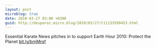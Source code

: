 ```yaml
---
layout: post
microblog: true
date: 2010-03-27 03:00 +0300
guid: http://desparoz.micro.blog/2010/03/27/t11133599453.html
---
```

Essential Karate News pitches in to support Earth Hour 2010: Protect the Planet [bit.ly/bmMrqf](http://bit.ly/bmMrqf)

